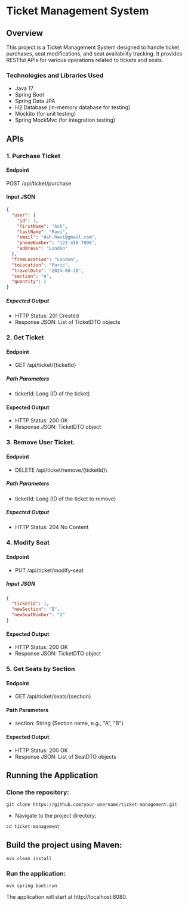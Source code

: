 # Ticket Management System

## Overview

This project is a Ticket Management System designed to handle ticket purchases, seat modifications, and seat availability tracking. It provides RESTful APIs for various operations related to tickets and seats.

### Technologies and Libraries Used

- Java 17
- Spring Boot
- Spring Data JPA
- H2 Database (in-memory database for testing)
- Mockito (for unit testing)
- Spring MockMvc (for integration testing)

## APIs

### 1. Purchase Ticket

#### Endpoint

POST /api/ticket/purchase

#### Input JSON

```json
{
  "user": {
    "id": 1,
    "firstName": "Ash",
    "lastName": "Ravi",
    "email": "Ash.Ravi@gmail.com",
    "phoneNumber": "123-456-7890",
    "address": "London"
  },
  "fromLocation": "London",
  "toLocation": "Paris",
  "travelDate": "2024-08-20",
  "section": "A",
  "quantity": 2
}
```
##### Expected Output
- HTTP Status: 201 Created
- Response JSON: List of TicketDTO objects

### 2. Get Ticket
#### Endpoint
- GET /api/ticket/{ticketId}
##### Path Parameters
- ticketId: Long (ID of the ticket)
#### Expected Output
- HTTP Status: 200 OK
- Response JSON: TicketDTO object

### 3. Remove User Ticket.

#### Endpoint

- DELETE /api/ticket/remove/{ticketId}\

##### Path Parameters

- ticketId: Long (ID of the ticket to remove)

##### Expected Output
- HTTP Status: 204 No Content

### 4. Modify Seat
#### Endpoint
- PUT /api/ticket/modify-seat
##### Input JSON
```json
{
  "ticketId": 1,
  "newSection": "B",
  "newSeatNumber": "2"
}
```
#### Expected Output
- HTTP Status: 200 OK
- Response JSON: TicketDTO object

### 5. Get Seats by Section
#### Endpoint
- GET /api/ticket/seats/{section}
#### Path Parameters
- section: String (Section name, e.g., "A", "B")
#### Expected Output
- HTTP Status: 200 OK
- Response JSON: List of SeatDTO objects

## Running the Application
### Clone the repository:

````
git clone https://github.com/your-username/ticket-management.git
````

- Navigate to the project directory:
````
cd ticket-management
````

## Build the project using Maven:
````
mvn clean install
````
### Run the application:
````
mvn spring-boot:run
````
The application will start at http://localhost:8080.
